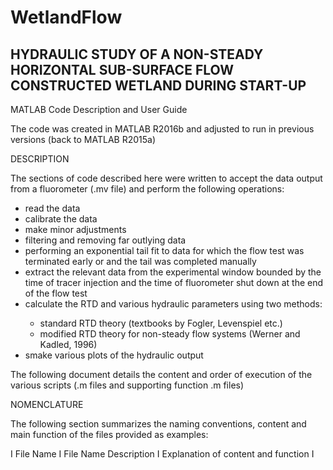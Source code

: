 # WetlandFlow

<H2>HYDRAULIC STUDY OF A NON-STEADY HORIZONTAL SUB-SURFACE FLOW CONSTRUCTED WETLAND DURING START-UP</H2>

MATLAB Code Description and User Guide

The code was created in MATLAB R2016b and adjusted to run in previous versions (back to MATLAB R2015a)

DESCRIPTION

The sections of code described here were written to accept the data output from a fluorometer (.mv file) and perform the following operations:
<ul>
  <li>read the data</li>
  <li>calibrate the data</li>
  <li>make minor adjustments</li>
  <li>filtering and removing far outlying data </li>
  <li>performing an exponential tail fit to data for which the flow test was terminated early or and the tail was completed manually </li>
  <li>extract the relevant data from the experimental window bounded by the time of tracer injection and the time of fluorometer shut down at the end of the flow test</li>
  <li>calculate the RTD and various hydraulic parameters using two methods: </li>
  <ul>
    <li>standard RTD theory (textbooks by Fogler, Levenspiel etc.) </li>
    <li>modified RTD theory for non-steady flow systems (Werner and Kadled, 1996) </li>
  </ul>
  <li>smake various plots of the hydraulic output </li>
</ul>
The following document details the content and order of execution of the various scripts (.m files and supporting function .m files) <br>


 

NOMENCLATURE <br>

The following section summarizes the naming conventions, content and main function of the files provided as examples: <br>

I File Name I File Name Description I Explanation of content and function I  <br>
